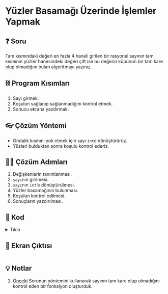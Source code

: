 # Yüzler Basamağı Üzerinde İşlemler Yapmak

## ❓ Soru
Tam kısmındaki değeri en fazla 4 haneli girilen bir rasyonel sayının tam kısmının yüzler hanesindeki değeri çift ise bu değerin küpünün bir tam kare olup olmadığını bulan algoritmayı yazınız.

## ⛓ Program Kısımları
1. Sayı girmek.
2. Koşulun sağlanıp sağlanmadığını kontrol etmek.
3. Sonucu ekrana yazdırmak.

   
## 👓 Çözüm Yöntemi 
- Ondalık kısmını yok etmek için sayı `int`e dönüştürürüz.
- Yüzleri bulduktan sonra koşulu kontrol ederiz.
  
## 👩‍🔧 Çözüm Adımları
1. Değişkenlerin tanımlanması.
2. `sayı`nın girilmesi.
3. `sayı`nın `int`’e dönüştürülmesi.
4. Yüzler basamağının bulunması.
5. Koşulun kontrol edilmesi.
6. Sonuçların yazdırılması.

## 🤖 Kod
<details>
<summary>Tıkla</summary>

```java
import java.util.*;
public class onaltinci_Program {
 public static void main(String arg[]) {
  Scanner input = new Scanner(System.in);
  int tam_sayi, kalan = 0; // 1. adım
  float sayi;
  sayi = input.nextFloat(); // 2. adım
  tam_sayi = (int) sayi; // 3. adım
  tam_sayi = tam_sayi / 100; // 4. adım
  kalan = tam_sayi % 10;
  if (kalan % 2 == 0) { // 5. adım
   kalan = kalan * kalan * kalan;
   is_tam_kare(kalan);
  } else
   System.out.println("cift degil"); // 6. adım
  input.close();
 }
 private static void is_tam_kare(int x) { // I. nota bak
  int i, t = 0;
  for (i = 0; i <= x / 2 + 1; i++) {
   if (x == i * i) {
    t = 1;
    break;
   }
  }
  if (t == 1)
   System.out.println("tam kare"); // 6. adım
  else
   System.out.println("tam kare degil");
 }
}
```
</details>


## 🎉 Ekran Çıktısı

```

```

## 💡 Notlar 
1. [Önceki](../C-TamKareSayılar) Sorunun yöntemini kullanarak sayının tam kare olup olmadığını kontrol eden bir fonksiyon oluşturduk.